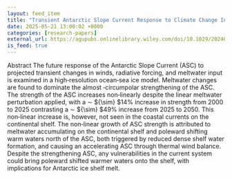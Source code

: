 ```yaml
---
layout: feed_item
title: "Transient Antarctic Slope Current Response to Climate Change Including Meltwater"
date: 2025-05-21 13:00:02 +0000
categories: [research-papers]
external_url: https://agupubs.onlinelibrary.wiley.com/doi/10.1029/2024GL113983?af=R
is_feed: true
---
```


Abstract
The future response of the Antarctic Slope Current (ASC) to projected transient changes in winds, radiative forcing, and meltwater input is examined in a high‐resolution ocean‐sea ice model. Meltwater changes are found to dominate the almost ‐circumpolar strengthening of the ASC. The strength of the ASC increases non‐linearly despite the linear meltwater perturbation applied, with a ∼ ${\sim} $14% increase in strength from 2000 to 2025 contrasting a ∼ ${\sim} $49% increase from 2025 to 2050. This non‐linear increase is, however, not seen in the coastal currents on the continental shelf. The non‐linear growth of ASC strength is attributed to meltwater accumulating on the continental shelf and poleward shifting warm waters north of the ASC, both triggered by reduced dense shelf water formation, and causing an accelerating ASC through thermal wind balance. Despite the strengthening ASC, any vulnerabilities in the current system could bring poleward shifted warmer waters onto the shelf, with implications for Antarctic ice shelf melt.
